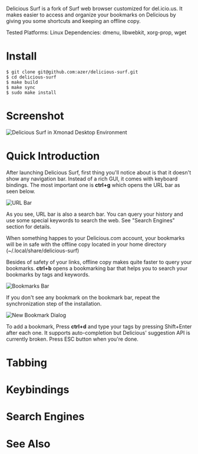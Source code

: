 Delicious Surf is a fork of Surf web browser customized for del.icio.us. It
makes easier to access and organize your bookmarks on Delicious by giving you
some shortcuts and keeping an offline copy.

Tested Platforms: Linux
Dependencies: dmenu, libwebkit, xorg-prop, wget

Install
=======
```
$ git clone git@github.com:azer/delicious-surf.git
$ cd delicious-surf
$ make build
$ make sync
$ sudo make install
```

Screenshot
==========
![Delicious Surf in Xmonad Desktop Environment](http://farm7.static.flickr.com/6060/6218262253_ecb3bf4e8c_z.jpg)

Quick Introduction
==================
After launching Delicious Surf, first thing you'll notice about is that it
doesn't show any navigation bar. Instead of a rich GUI, it comes with keyboard
bindings. The most important one is **ctrl+g** which opens the URL bar as seen below. 

![URL Bar](http://i51.tinypic.com/10xvyf9.png)

As you see, URL bar is also a search bar. You can query your history and use
some special keywords to search the web. See "Search Engines" section for
details.

When something happes to your Delicious.com account, your bookmarks will be in
safe with the offline copy located in your home directory (~/.local/share/delicious-surf)

Besides of safety of your links, offline copy makes quite faster to query your
bookmarks. **ctrl+b** opens a bookmarking bar that helps you to search your
bookmarks by tags and keywords. 

![Bookmarks Bar](http://i54.tinypic.com/wi57oi.png)

If you don't see any bookmark on the bookmark bar, repeat the synchronization
step of the installation.

![New Bookmark Dialog](http://i56.tinypic.com/29cmb20.png)

To add a bookmark, Press **ctrl+d** and type your tags by pressing Shift+Enter
after each one. It supports auto-completion but Delicious' suggestion API is
currently broken. Press ESC button when you're done. 

Tabbing
=======

Keybindings
===========

Search Engines
==============

See Also
=======
